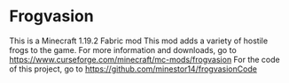 # Frogvasion
This is a Minecraft 1.19.2 Fabric mod
This mod adds a variety of hostile frogs to the game. 
For more information and downloads, go to https://www.curseforge.com/minecraft/mc-mods/frogvasion
For the code of this project, go to https://github.com/minestor14/frogvasionCode
